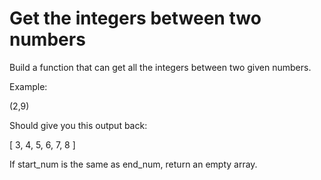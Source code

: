 # Get the integers between two numbers

Build a function that can get all the integers between two given numbers.

Example:

(2,9)

Should give you this output back:

[ 3, 4, 5, 6, 7, 8 ]

If start_num is the same as end_num, return an empty array.
